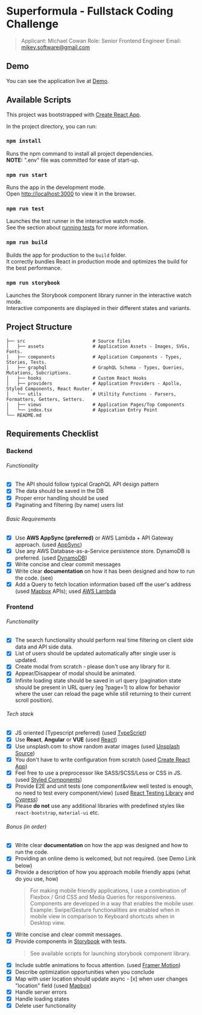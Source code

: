 # Superformula - Fullstack Coding Challenge

> Applicant: Michael Cowan
> Role: Senior Frontend Engineer
> Email: mikey.software@gmail.com

## Demo

You can see the application live at [Demo](https://superforuma-fs-challenge.netlify.app/).

## Available Scripts

This project was bootstrapped with [Create React App](https://github.com/facebook/create-react-app).

In the project directory, you can run:

### `npm install`

Runs the npm command to install all project dependencies.\
**NOTE:** ".env" file was committed for ease of start-up.

### `npm run start`

Runs the app in the development mode.\
Open [http://localhost:3000](http://localhost:3000) to view it in the browser.

### `npm run test`

Launches the test runner in the interactive watch mode.\
See the section about [running tests](https://facebook.github.io/create-react-app/docs/running-tests) for more information.

### `npm run build`

Builds the app for production to the `build` folder.\
It correctly bundles React in production mode and optimizes the build for the best performance.

### `npm run storybook`

Launches the Storybook component library runner in the interactive watch mode.\
Interactive components are displayed in their different states and variants.

## Project Structure

    ├── src                         # Source files
    │   ├── assets                  # Application Assets - Images, SVGs, Fonts.
    │   ├── components              # Application Components - Types, Stories, Tests.
    │   ├── graphql                 # GraphQL Schema - Types, Queries, Mutations, Subcriptions.
    │   ├── hooks                   # Custom React Hooks
    │   ├── providers               # Application Providers - Apollo, Styled Components, React Router.
    │   └── utils                   # Utiltity Functions - Parsers, Formatters, Getters, Setters.
    │   ├── views                   # Application Pages/Top Components
    │   └── index.tsx               # Appication Entry Point
    └── README.md

## Requirements Checklist

### Backend

###### Functionality

- [x] The API should follow typical GraphQL API design pattern
- [x] The data should be saved in the DB
- [x] Proper error handling should be used
- [x] Paginating and filtering (by name) users list

###### Basic Requirements

- [x] Use **AWS AppSync (preferred)** or AWS Lambda + API Gateway approach. (used [AppSync](https://aws.amazon.com/appsync/))
- [x] Use any AWS Database-as-a-Service persistence store. DynamoDB is preferred. (used [DynamoDB](https://aws.amazon.com/dynamodb/))
- [x] Write concise and clear commit messages
- [x] Write clear **documentation** on how it has been designed and how to run the code. (see)
- [x] Add a Query to fetch location information based off the user's address (used [Mapbox](https://www.mapbox.com/api-documentation/) APIs); used [AWS Lambda](https://aws.amazon.com/lambda/)

### Frontend

###### Functionality

- [x] The search functionality should perform real time filtering on client side data and API side data.
- [x] List of users should be updated automatically after single user is updated.
- [x] Create modal from scratch - please don't use any library for it.
- [x] Appear/Disappear of modal should be animated.
- [x] Infinite loading state should be saved in url query (pagination state should be present in URL query (eg ?page=1) to allow for behavior where the user can reload the page while still returning to their current scroll position).

###### Tech stack

- [x] JS oriented (Typescript preferred) (used [TypeScript](https://www.typescriptlang.org/))
- [x] Use **React**, **Angular** or **VUE** (used [React](https://reactjs.org/))
- [x] Use unsplash.com to show random avatar images (used [Unsplash Source](https://source.unsplash.com/))
- [x] You don't have to write configuration from scratch (used [Create React App](https://create-react-app.dev/))
- [x] Feel free to use a preprocessor like SASS/SCSS/Less or CSS in JS. (used [Styled Components](https://styled-components.com/))
- [x] Provide E2E and unit tests (one component&view well tested is enough, no need to test every component/view) (used [React Testing Library](https://testing-library.com/docs/react-testing-library/intro/) and [Cypress](https://www.cypress.io/))
- [x] Please **do not** use any additional libraries with predefined styles like `react-bootstrap`, `material-ui` etc.

###### Bonus (in order)

- [x] Write clear **documentation** on how the app was designed and how to run the code.
- [x] Providing an online demo is welcomed, but not required. (see Demo Link below)
- [x] Provide a description of how you approach mobile friendly apps (what do you use, how)
  > For making mobile friendly applications, I use a combination of Flexbox / Grid CSS and Media Queries for responsiveness.
  > Components are developed in a way that enables the mobile user. Example: Swipe/Gesture functionalities are enabled when in mobile view in comparison to Keyboard shortcuts when in Desktop view.
- [x] Write concise and clear commit messages.
- [x] Provide components in [Storybook](https://storybook.js.org) with tests.
  > See available scripts for launching storybook component library.
- [x] Include subtle animations to focus attention. (used [Framer Motion](https://www.framer.com/motion/))
- [x] Describe optimization opportunities when you conclude
- [x] Map with user location should update async - [x] when user changes "location" field (used [Mapbox](https://www.mapbox.com/))
- [x] Handle server errors
- [x] Handle loading states
- [x] Delete user functionality
